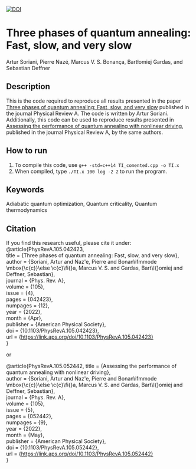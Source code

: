 [![DOI](https://zenodo.org/badge/DOI/10.5281/zenodo.10102872.svg)](https://doi.org/10.5281/zenodo.10102872)

# Three phases of quantum annealing: Fast, slow, and very slow
Artur Soriani, Pierre Nazé, Marcus V. S. Bonança, Bartłomiej Gardas, and Sebastian Deffner

## Description
This is the code required to reproduce all results presented in the paper [Three phases of quantum annealing: Fast, slow, and very slow](https://journals.aps.org/pra/abstract/10.1103/PhysRevA.105.042423) published in the journal Physical Review A. The code is written by Artur Soriani.     
Additionally, this code can be used to reproduce results presented in [Assessing the performance of quantum annealing with nonlinear driving](https://journals.aps.org/pra/abstract/10.1103/PhysRevA.105.052442), published in the journal Physical Review A, by the same authors.

## How to run
1. To compile this code, use `g++ -std=c++14 TI_comented.cpp -o TI.x`
2. When compiled, type `./TI.x 100 log -2 2` to run the program.

## Keywords
Adiabatic quantum optimization, Quantum criticality, Quantum thermodynamics

## Citation
If you find this research useful, please cite it under:
@article{PhysRevA.105.042423,                     
  title = {Three phases of quantum annealing: Fast, slow, and very slow},                 
  author = {Soriani, Artur and Naz\'e, Pierre and Bonan\ifmmode \mbox{\c{c}}\else \c{c}\fi{}a, Marcus V. S. and Gardas, Bart\l{}omiej and Deffner, Sebastian},               
  journal = {Phys. Rev. A},             
  volume = {105},            
  issue = {4},          
  pages = {042423},              
  numpages = {12},            
  year = {2022},               
  month = {Apr},               
  publisher = {American Physical Society},              
  doi = {10.1103/PhysRevA.105.042423},              
  url = {https://link.aps.org/doi/10.1103/PhysRevA.105.042423}              
}

or 

@article{PhysRevA.105.052442,
  title = {Assessing the performance of quantum annealing with nonlinear driving},              
  author = {Soriani, Artur and Naz\'e, Pierre and Bonan\ifmmode \mbox{\c{c}}\else \c{c}\fi{}a, Marcus V. S. and Gardas, Bart\l{}omiej and Deffner, Sebastian},        
  journal = {Phys. Rev. A},                 
  volume = {105},             
  issue = {5},            
  pages = {052442},            
  numpages = {9},             
  year = {2022},              
  month = {May},             
  publisher = {American Physical Society},        
  doi = {10.1103/PhysRevA.105.052442},       
  url = {https://link.aps.org/doi/10.1103/PhysRevA.105.052442}          
}
